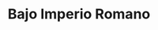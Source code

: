 ﻿---
title: "Bajo Imperio Romano"
permalink: periodes_118.html
layout: periode
dataInici: 284
dataFi: 476
sidebar: periodes
pares:
  - id: 41
    title: "Imperio Romano"
    dataInici: "(-27)"
    dataFi: "(476)"

fills:
  - id: 909
    title: "Guerras civiles de la Tetrarquía"
    dataInici: "(306)"
    dataFi: "(324)"

  - id: 566
    title: "Primer Concilio de Nicea"
    dataInici: "(325-05-20)"
    dataFi: "(325-07-25)"

  - id: 234
    title: "Batalla de Estrasburgo"
    dataInici: "(357)"

  - id: 567
    title: "Guerra gótica"
    dataInici: "(376)"
    dataFi: "(382)"

  - id: 874
    title: "Invasiones de Alarico I"
    dataInici: "(395)"
    dataFi: "(410)"

  - id: 122
    title: "Batalla de los Campos Cataláunicos"
    dataInici: "(451)"

jocsPrincipals:
  - title: "Julian"
    bggId: 75674

jocsEscenaris:
  - title: "Semper Victor"
    bggId: 11179

  - title: "March on Rome"
    bggId: 4773

  - title: "Gloria Mundi"
    bggId: 13286
    dataInici: 
    dataFi: 

  - title: "Cambria"
    bggId: 38873
    dataInici: 400
    dataFi: 

jocsEpoca:
  - title: "Ancient Battles Deluxe Expansion Kit 2: Hell's Horsemen"
    bggId: 39777
    escenari: "Cibalae"

jocsEpocaEscenaris:
  - title: "Imperium Romanum II"
    bggId: 1496
    escenari: "The Disintegration of the West"
    dataInici: 
    dataFi: 

---
